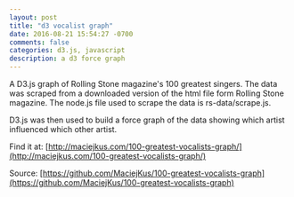 ```yaml
---
layout: post
title: "d3 vocalist graph"
date: 2016-08-21 15:54:27 -0700
comments: false
categories: d3.js, javascript
description: a d3 force graph
---
```


A D3.js graph of Rolling Stone magazine's 100 greatest singers. The data was scraped from a downloaded version of the html file form Rolling Stone magazine. The node.js file used to scrape the data is rs-data/scrape.js.

D3.js was then used to build a force graph of the data showing which artist influenced which other artist. 

Find it at: [http://maciejkus.com/100-greatest-vocalists-graph/](http://maciejkus.com/100-greatest-vocalists-graph/)

Source: [https://github.com/MaciejKus/100-greatest-vocalists-graph](https://github.com/MaciejKus/100-greatest-vocalists-graph)
